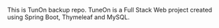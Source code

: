 This is TunOn backup repo.
TuneOn is a Full Stack Web project created using Spring Boot, Thymeleaf and MySQL.
